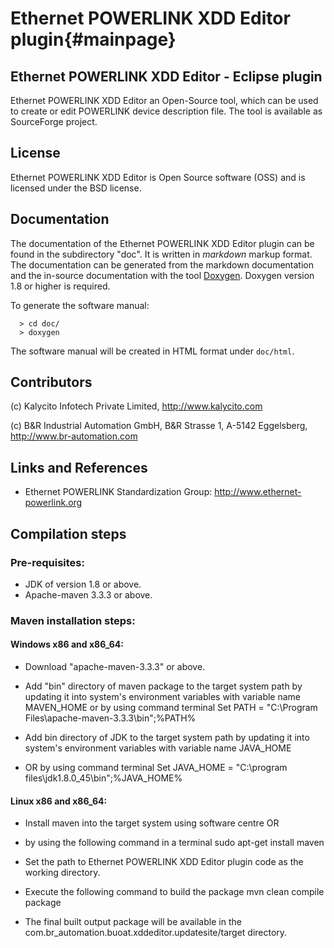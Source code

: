 Ethernet POWERLINK XDD Editor plugin{#mainpage}
=============

## Ethernet POWERLINK XDD Editor - Eclipse plugin

Ethernet POWERLINK XDD Editor an Open-Source tool, which can be
used to create or edit POWERLINK device description file. The tool is available as
SourceForge project.

## License

Ethernet POWERLINK XDD Editor is Open Source software (OSS) and is licensed under the
BSD license.

## Documentation

The documentation of the Ethernet POWERLINK XDD Editor plugin can be found in the
subdirectory "doc". It is written in _markdown_ markup format.
The documentation can be generated from the markdown
documentation and the in-source documentation with the tool
[Doxygen](http://www.doxygen.org). Doxygen version 1.8 or higher is required.

To generate the software manual:

      > cd doc/
      > doxygen

The software manual will be created in HTML format under
`doc/html`.

## Contributors

(c) Kalycito Infotech Private Limited,
    <http://www.kalycito.com>

(c) B&R Industrial Automation GmbH,
    B&R Strasse 1,
    A-5142 Eggelsberg,
    <http://www.br-automation.com>

## Links and References

- Ethernet POWERLINK Standardization Group:
  <http://www.ethernet-powerlink.org>

## Compilation steps

### Pre-requisites:

- JDK of version 1.8 or above.
- Apache-maven 3.3.3 or above.

### Maven installation steps:

#### Windows x86 and x86_64:

- Download "apache-maven-3.3.3" or above.
- Add "bin" directory of maven package to the target system path by updating it into system's environment variables with variable name MAVEN_HOME or by using command terminal
        Set PATH = "C:\Program Files\apache-maven-3.3.3\bin";%PATH%

- Add bin directory of JDK to the target system path by updating it into system's environment variables with variable name JAVA_HOME
- OR by using command terminal
        Set JAVA_HOME = "C:\program files\jdk1.8.0_45\bin";%JAVA_HOME%

#### Linux x86 and x86_64:

- Install maven into the target system using software centre OR
- by using the following command in a terminal
        sudo apt-get install maven

- Set the path to Ethernet POWERLINK XDD Editor plugin code as the working directory.
- Execute the following command to build the package
        mvn clean compile package
- The final built output package will be available in the com.br_automation.buoat.xddeditor.updatesite/target directory.

